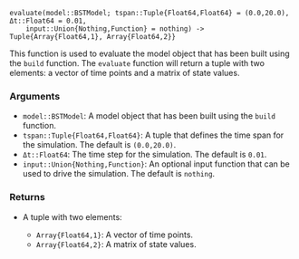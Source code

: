 ```
evaluate(model::BSTModel; tspan::Tuple{Float64,Float64} = (0.0,20.0), Δt::Float64 = 0.01, 
    input::Union{Nothing,Function} = nothing) -> Tuple{Array{Float64,1}, Array{Float64,2}}
```

This function is used to evaluate the model object that has been built using the `build` function.  The `evaluate` function will return a tuple with two elements: a vector of time points and a matrix of state values.

### Arguments

  * `model::BSTModel`: A model object that has been built using the `build` function.
  * `tspan::Tuple{Float64,Float64}`: A tuple that defines the time span for the simulation. The default is `(0.0,20.0)`.
  * `Δt::Float64`: The time step for the simulation. The default is `0.01`.
  * `input::Union{Nothing,Function}`: An optional input function that can be used to drive the simulation. The default is `nothing`.

### Returns

  * A tuple with two elements:

      * `Array{Float64,1}`: A vector of time points.
      * `Array{Float64,2}`: A matrix of state values.
